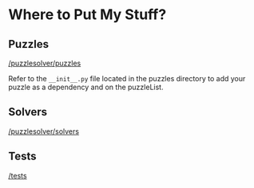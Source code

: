 # Where to Put My Stuff?
## Puzzles
[/puzzlesolver/puzzles](/puzzlesolver/puzzles)

Refer to the `__init__.py` file located in the puzzles directory to add your puzzle as a dependency and on the puzzleList.
## Solvers
[/puzzlesolver/solvers](/puzzlesolver/solvers)
## Tests
[/tests](/tests)

